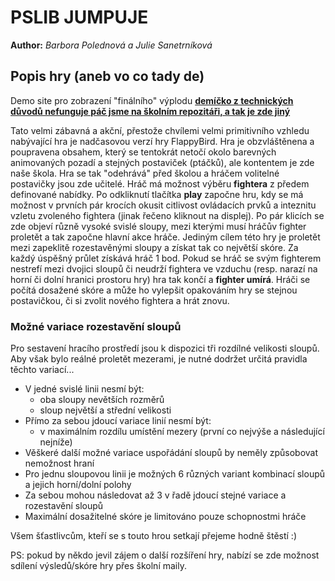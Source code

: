 # PSLIB JUMPUJE
**Author:** *Barbora Polednová a Julie Sanetrníková*

## Popis hry (aneb vo co tady de)
Demo site pro zobrazení "finálního" výplodu **[demíčko z technických důvodů nefunguje páč jsme na školním repozitáři, a tak je zde jiný](https://pslib-cz.github.io/2020l4web-typography-css-library-BarboraPolednova/)** 

Tato velmi zábavná a akční, přestože chvílemi velmi primitivního vzhledu nabývající hra je nadčasovou verzí hry FlappyBird. Hra je obzvláštěnena a poupravena obsahem, který se tentokrát netočí okolo barevných animovaných pozadí a stejných postaviček (ptáčků), ale kontentem je zde naše škola. Hra se tak "odehrává" před školou a hráčem volitelné postavičky jsou zde učitelé. Hráč má možnost výběru **fightera** z předem definované nabídky. Po odkliknutí tlačítka **play** započne hru, kdy se má možnost v prvních pár krocích okusit citlivost ovládacích prvků a inteznitu vzletu zvoleného fightera (jinak řečeno kliknout na displej). Po pár klicích se zde objeví různě vysoké svislé sloupy, mezi kterými musí hráčův fighter proletět a tak započne hlavní akce hráče. Jediným cílem této hry je proletět mezi zapeklitě rozestavěnými sloupy a získat tak co největší skóre. Za každý úspěšný průlet získává hráč 1 bod. Pokud se hráč se svým fighterem nestrefí mezi dvojici sloupů či neudrží fightera ve vzduchu (resp. narazí na horní či dolní hranici prostoru hry) hra tak končí a **fighter umírá**. Hráči se počítá dosažené skóre a může ho vylepšit opakováním hry se stejnou postavičkou, či si zvolit nového fightera a hrát znovu.


### Možné variace rozestavění sloupů
Pro sestavení hracího prostředí jsou k dispozici tři rozdílné velikosti sloupů. Aby však bylo reálné proletět mezerami, je nutné dodržet určitá pravidla těchto variací...
- V jedné svislé linii nesmí být:
  - oba sloupy nevětších rozměrů
  - sloup největší a střední velikosti
- Přímo za sebou jdoucí variace linií nesmí být:
  - v maximálním rozdílu umístění mezery (první co nejvýše a následující nejníže)
- Věškeré další možné variace uspořádání sloupů by neměly způsobovat nemožnost hraní
- Pro jednu sloupovou linii je možných 6 různých variant kombinací sloupů a jejich horní/dolní polohy
- Za sebou mohou následovat až 3 v řadě jdoucí stejné variace a rozestavění sloupů
- Maximální dosažitelné skóre je limitováno pouze schopnostmi hráče

Všem šťastlivcům, kteří se s touto hrou setkají přejeme hodně štěstí :)


PS: pokud by někdo jevil zájem o další rozšíření hry, nabízí se zde možnost sdílení výsledů/skóre hry přes školní maily.

